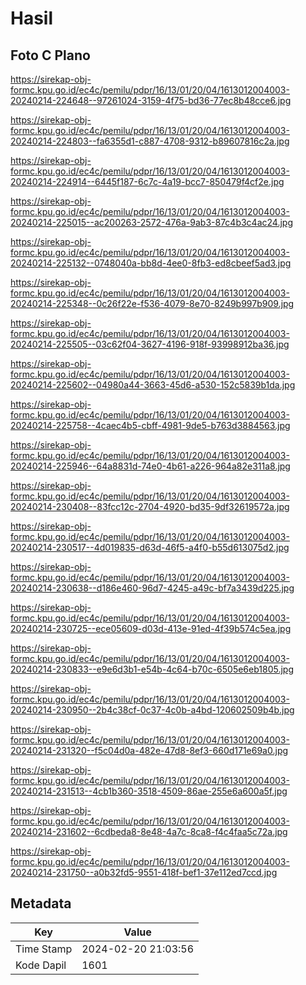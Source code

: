 # Hasil

## Foto C Plano

https://sirekap-obj-formc.kpu.go.id/ec4c/pemilu/pdpr/16/13/01/20/04/1613012004003-20240214-224648--97261024-3159-4f75-bd36-77ec8b48cce6.jpg

https://sirekap-obj-formc.kpu.go.id/ec4c/pemilu/pdpr/16/13/01/20/04/1613012004003-20240214-224803--fa6355d1-c887-4708-9312-b89607816c2a.jpg

https://sirekap-obj-formc.kpu.go.id/ec4c/pemilu/pdpr/16/13/01/20/04/1613012004003-20240214-224914--6445f187-6c7c-4a19-bcc7-850479f4cf2e.jpg

https://sirekap-obj-formc.kpu.go.id/ec4c/pemilu/pdpr/16/13/01/20/04/1613012004003-20240214-225015--ac200263-2572-476a-9ab3-87c4b3c4ac24.jpg

https://sirekap-obj-formc.kpu.go.id/ec4c/pemilu/pdpr/16/13/01/20/04/1613012004003-20240214-225132--0748040a-bb8d-4ee0-8fb3-ed8cbeef5ad3.jpg

https://sirekap-obj-formc.kpu.go.id/ec4c/pemilu/pdpr/16/13/01/20/04/1613012004003-20240214-225348--0c26f22e-f536-4079-8e70-8249b997b909.jpg

https://sirekap-obj-formc.kpu.go.id/ec4c/pemilu/pdpr/16/13/01/20/04/1613012004003-20240214-225505--03c62f04-3627-4196-918f-93998912ba36.jpg

https://sirekap-obj-formc.kpu.go.id/ec4c/pemilu/pdpr/16/13/01/20/04/1613012004003-20240214-225602--04980a44-3663-45d6-a530-152c5839b1da.jpg

https://sirekap-obj-formc.kpu.go.id/ec4c/pemilu/pdpr/16/13/01/20/04/1613012004003-20240214-225758--4caec4b5-cbff-4981-9de5-b763d3884563.jpg

https://sirekap-obj-formc.kpu.go.id/ec4c/pemilu/pdpr/16/13/01/20/04/1613012004003-20240214-225946--64a8831d-74e0-4b61-a226-964a82e311a8.jpg

https://sirekap-obj-formc.kpu.go.id/ec4c/pemilu/pdpr/16/13/01/20/04/1613012004003-20240214-230408--83fcc12c-2704-4920-bd35-9df32619572a.jpg

https://sirekap-obj-formc.kpu.go.id/ec4c/pemilu/pdpr/16/13/01/20/04/1613012004003-20240214-230517--4d019835-d63d-46f5-a4f0-b55d613075d2.jpg

https://sirekap-obj-formc.kpu.go.id/ec4c/pemilu/pdpr/16/13/01/20/04/1613012004003-20240214-230638--d186e460-96d7-4245-a49c-bf7a3439d225.jpg

https://sirekap-obj-formc.kpu.go.id/ec4c/pemilu/pdpr/16/13/01/20/04/1613012004003-20240214-230725--ece05609-d03d-413e-91ed-4f39b574c5ea.jpg

https://sirekap-obj-formc.kpu.go.id/ec4c/pemilu/pdpr/16/13/01/20/04/1613012004003-20240214-230833--e9e6d3b1-e54b-4c64-b70c-6505e6eb1805.jpg

https://sirekap-obj-formc.kpu.go.id/ec4c/pemilu/pdpr/16/13/01/20/04/1613012004003-20240214-230950--2b4c38cf-0c37-4c0b-a4bd-120602509b4b.jpg

https://sirekap-obj-formc.kpu.go.id/ec4c/pemilu/pdpr/16/13/01/20/04/1613012004003-20240214-231320--f5c04d0a-482e-47d8-8ef3-660d171e69a0.jpg

https://sirekap-obj-formc.kpu.go.id/ec4c/pemilu/pdpr/16/13/01/20/04/1613012004003-20240214-231513--4cb1b360-3518-4509-86ae-255e6a600a5f.jpg

https://sirekap-obj-formc.kpu.go.id/ec4c/pemilu/pdpr/16/13/01/20/04/1613012004003-20240214-231602--6cdbeda8-8e48-4a7c-8ca8-f4c4faa5c72a.jpg

https://sirekap-obj-formc.kpu.go.id/ec4c/pemilu/pdpr/16/13/01/20/04/1613012004003-20240214-231750--a0b32fd5-9551-418f-bef1-37e112ed7ccd.jpg


## Metadata

| Key        | Value               |
| ---------- | ------------------- |
| Time Stamp | 2024-02-20 21:03:56 |
| Kode Dapil | 1601                |



